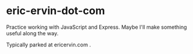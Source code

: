 # eric-ervin-dot-com

Practice working with JavaScript and Express. Maybe I'll make something useful along the way.

Typically parked at ericervin.com .